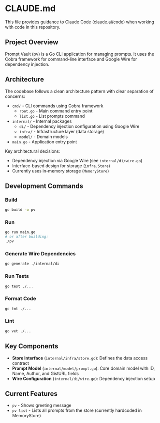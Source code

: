 # CLAUDE.md

This file provides guidance to Claude Code (claude.ai/code) when working with code in this repository.

## Project Overview

Prompt Vault (pv) is a Go CLI application for managing prompts. It uses the Cobra framework for command-line interface and Google Wire for dependency injection.

## Architecture

The codebase follows a clean architecture pattern with clear separation of concerns:

- `cmd/` - CLI commands using Cobra framework
  - `root.go` - Main command entry point
  - `list.go` - List prompts command
- `internal/` - Internal packages
  - `di/` - Dependency injection configuration using Google Wire
  - `infra/` - Infrastructure layer (data storage)
  - `model/` - Domain models
- `main.go` - Application entry point

Key architectural decisions:
- Dependency injection via Google Wire (see `internal/di/wire.go`)
- Interface-based design for storage (`infra.Store`)
- Currently uses in-memory storage (`MemoryStore`)

## Development Commands

### Build
```bash
go build -o pv
```

### Run
```bash
go run main.go
# or after building:
./pv
```

### Generate Wire Dependencies
```bash
go generate ./internal/di
```

### Run Tests
```bash
go test ./...
```

### Format Code
```bash
go fmt ./...
```

### Lint
```bash
go vet ./...
```

## Key Components

- **Store Interface** (`internal/infra/store.go`): Defines the data access contract
- **Prompt Model** (`internal/model/prompt.go`): Core domain model with ID, Name, Author, and GistURL fields
- **Wire Configuration** (`internal/di/wire.go`): Dependency injection setup

## Current Features

- `pv` - Shows greeting message
- `pv list` - Lists all prompts from the store (currently hardcoded in MemoryStore)